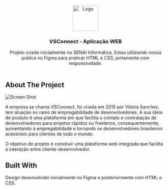<br/>
<p align="center">
  <a href="https://github.com/tamigld/vsconnect-web">
    <img src="https://raw.githubusercontent.com/tamigld/vsconnect-web/main/img/header/logoimg.png" alt="Logo" width="80" height="80">
  </a>

  <h3 align="center">VSConnect - Aplicação WEB</h3>

  <p align="center">
    Projeto criado inicialmente no SENAI Informática. Estou utilizando nossa prática no Figma para praticar HTML e CSS, juntamente com responsividade.
    <br/>
    <br/>
  </p>
</p>



## About The Project

![Screen Shot](https://raw.githubusercontent.com/tamigld/vsconnect-web/main/img/header/homevsc.png)

A empresa se chama VSConnect, foi criada em 2015 por Vitória
Sanchez, tem atuação no ramo de empregabilidade de
desenvolvedores. A sua ideia de produto é uma plataforma em que
facilita o contato e contratação de desenvolvedores para projetos
rápidos ou freelance, consequentemente, aumentando a
empregabilidade e tornando os desenvolvedores brasileiros acessíveis
para clientes de todo o mundo.

O objetivo do projeto é construir uma plataforma web integrada que
facilita a interação entre cliente-desenvolvedor.

## Built With

Design desenvolvido inicialmente no Figma e posteriormente com HTML e CSS.

